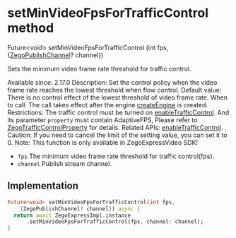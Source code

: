 


# setMinVideoFpsForTrafficControl method








Future&lt;void> setMinVideoFpsForTrafficControl
(int fps, {[ZegoPublishChannel](../../zego_uikit_prebuilt_live_audio_room/ZegoPublishChannel.md)? channel})





<p>Sets the minimum video frame rate threshold for traffic control.</p>
<p>Available since: 2.17.0
Description: Set the control policy when the video frame rate reaches the lowest threshold when flow control.
Default value: There is no control effect of the lowest threshold of video frame rate.
When to call: The call takes effect after the engine <a class="deprecated" href="../../zego_uikit_prebuilt_live_audio_room/ZegoExpressEngine/createEngine.md">createEngine</a> is created.
Restrictions: The traffic control must be turned on <a href="../../zego_uikit_prebuilt_live_audio_room/ZegoExpressEnginePublisher/enableTrafficControl.md">enableTrafficControl</a>. And its parameter <code>property</code> must contain AdaptiveFPS, Please refer to <a href="../../zego_uikit_prebuilt_live_audio_room/ZegoTrafficControlProperty-class.md">ZegoTrafficControlProperty</a> for details.
Related APIs: <a href="../../zego_uikit_prebuilt_live_audio_room/ZegoExpressEnginePublisher/enableTrafficControl.md">enableTrafficControl</a>.
Caution: If you need to cancel the limit of the setting value, you can set it to 0.
Note: This function is only available in ZegoExpressVideo SDK!</p>
<ul>
<li><code>fps</code> The minimum video frame rate threshold for traffic control(fps).</li>
<li><code>channel</code> Publish stream channel.</li>
</ul>



## Implementation

```dart
Future<void> setMinVideoFpsForTrafficControl(int fps,
    {ZegoPublishChannel? channel}) async {
  return await ZegoExpressImpl.instance
      .setMinVideoFpsForTrafficControl(fps, channel: channel);
}
```







